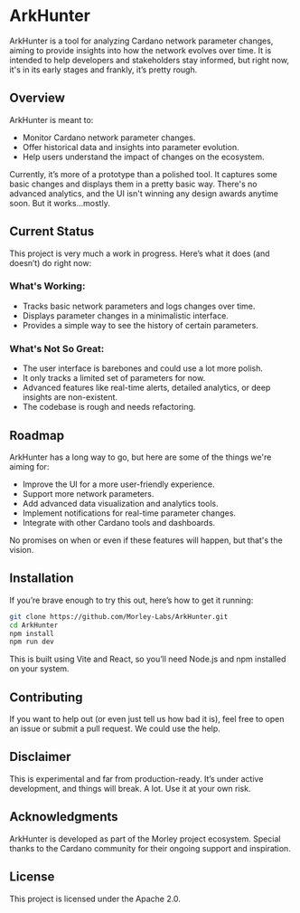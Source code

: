 # ArkHunter

ArkHunter is a tool for analyzing Cardano network parameter changes, aiming to provide insights into how the network evolves over time. It is intended to help developers and stakeholders stay informed, but right now, it's in its early stages and frankly, it’s pretty rough.

## Overview

ArkHunter is meant to:
- Monitor Cardano network parameter changes.
- Offer historical data and insights into parameter evolution.
- Help users understand the impact of changes on the ecosystem.

Currently, it’s more of a prototype than a polished tool. It captures some basic changes and displays them in a pretty basic way. There's no advanced analytics, and the UI isn't winning any design awards anytime soon. But it works...mostly.

## Current Status

This project is very much a work in progress. Here’s what it does (and doesn’t) do right now:

### What's Working:
- Tracks basic network parameters and logs changes over time.
- Displays parameter changes in a minimalistic interface.
- Provides a simple way to see the history of certain parameters.

### What's Not So Great:
- The user interface is barebones and could use a lot more polish.
- It only tracks a limited set of parameters for now.
- Advanced features like real-time alerts, detailed analytics, or deep insights are non-existent.
- The codebase is rough and needs refactoring.

## Roadmap

ArkHunter has a long way to go, but here are some of the things we're aiming for:
- Improve the UI for a more user-friendly experience.
- Support more network parameters.
- Add advanced data visualization and analytics tools.
- Implement notifications for real-time parameter changes.
- Integrate with other Cardano tools and dashboards.

No promises on when or even if these features will happen, but that's the vision.

## Installation

If you’re brave enough to try this out, here’s how to get it running:

```bash
git clone https://github.com/Morley-Labs/ArkHunter.git
cd ArkHunter
npm install
npm run dev
```

This is built using Vite and React, so you’ll need Node.js and npm installed on your system.

## Contributing

If you want to help out (or even just tell us how bad it is), feel free to open an issue or submit a pull request. We could use the help.

## Disclaimer

This is experimental and far from production-ready. It’s under active development, and things will break. A lot. Use it at your own risk.

## Acknowledgments

ArkHunter is developed as part of the Morley project ecosystem. Special thanks to the Cardano community for their ongoing support and inspiration.

## License

This project is licensed under the Apache 2.0.

